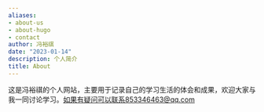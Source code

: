 ```yaml
---
aliases:
- about-us
- about-hugo
- contact
author: 冯裕祺
date: "2023-01-14"
description: 个人简介
title: About
---
```



这是冯裕祺的个人网站，主要用于记录自己的学习生活的体会和成果，欢迎大家与我一同讨论学习。如果有疑问可以联系853346463@qq.com

